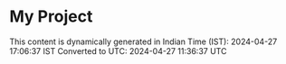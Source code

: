# My Project

This content is dynamically generated in Indian Time (IST): 2024-04-27 17:06:37 IST
Converted to UTC: 2024-04-27 11:36:37 UTC
